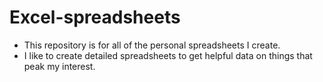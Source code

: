 # Excel-spreadsheets
- This repository is for all of the personal spreadsheets I create.
- I like to create detailed spreadsheets to get helpful data on things that peak my interest.

